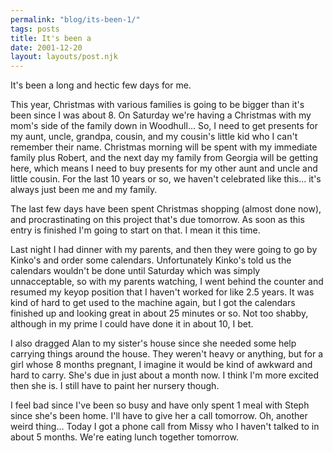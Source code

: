 ```yaml
---
permalink: "blog/its-been-1/"
tags: posts
title: It's been a
date: 2001-12-20
layout: layouts/post.njk
---
```


It's been a long and hectic few days for me.

This year, Christmas with various families is going to be bigger than it's been since I was about 8. On Saturday we're having a Christmas with my mom's side of the family down in Woodhull... So, I need to get presents for my aunt, uncle, grandpa, cousin, and my cousin's little kid who I can't remember their name. Christmas morning will be spent with my immediate family plus Robert, and the next day my family from Georgia will be getting here, which means I need to buy presents for my other aunt and uncle and little cousin. For the last 10 years or so, we haven't celebrated like this... it's always just been me and my family. 

The last few days have been spent Christmas shopping (almost done now), and procrastinating on this project that's due tomorrow. As soon as this entry is finished I'm going to start on that. I mean it this time.

Last night I had dinner with my parents, and then they were going to go by Kinko's and order some calendars. Unfortunately Kinko's told us the calendars wouldn't be done until Saturday which was simply unnacceptable, so with my parents watching, I went behind the counter and resumed my keyop position that I haven't worked for like 2.5 years. It was kind of hard to get used to the machine again, but I got the calendars finished up and looking great in about 25 minutes or so. Not too shabby, although in my prime I could have done it in about 10, I bet.

I also dragged Alan to my sister's house since she needed some help carrying things around the house. They weren't heavy or anything, but for a girl whose 8 months pregnant, I imagine it would be kind of awkward and hard to carry. She's due in just about a month now. I think I'm more excited then she is. I still have to paint her nursery though.

I feel bad since I've been so busy and have only spent 1 meal with Steph since she's been home. I'll have to give her a call tomorrow. Oh, another weird thing... Today I got a phone call from Missy who I haven't talked to in about 5 months. We're eating lunch together tomorrow.